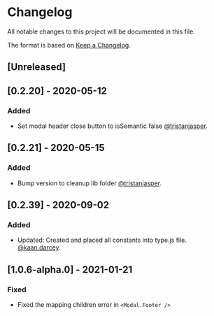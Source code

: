 # Changelog

All notable changes to this project will be documented in this file.

The format is based on [Keep a Changelog](https://keepachangelog.com/en/1.0.0/).

## [Unreleased]

## [0.2.20] - 2020-05-12

### Added

- Set modal header close button to isSemantic false [@tristanjasper](https://github.com/tristanjasper).

## [0.2.21] - 2020-05-15

### Added

- Bump version to cleanup lib folder [@tristanjasper](https://github.com/tristanjasper).

## [0.2.39] - 2020-09-02

### Added

- Updated: Created and placed all constants into type.js file. [@kaan.darcey](https://github.com/KDarcey).

## [1.0.6-alpha.0] - 2021-01-21

### Fixed

- Fixed the mapping children error in `<Modal.Footer />`
